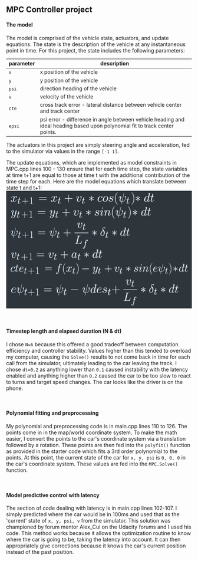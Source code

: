 ## MPC Controller project


#### The model
The model is comprised of the vehicle state, actuators, and update equations. The state is the description of the vehicle at any instantaneous point in time. For this project, the state includes the following parameters: 

| parameter | description  |
|---|---|
| `x`  | x position of the vehicle |
| `y`  | y position of the vehicle |
| `psi`| direction heading of the vehicle  |
| `v`  | velocity of the vehicle |
| `cte` | cross track error - lateral distance between vehicle center and track center |
| `epsi` | psi error - difference in angle between vehicle heading and ideal heading based upon polynomial fit to track center points. |


The actuators in this project are simply steering angle and acceleration, fed to the simulator via values in the range `[-1 1]`. 

The update equations, which are implemented as model constraints in MPC.cpp lines 100 - 130 ensure that for each time step, the state variables at time t+1 are equal to those at time t with the additional contribution of the time step for each. Here are the model equations which translate between state t and t+1:
![](./images/model-equations.jpeg)

<br>

#### Timestep length and elapsed duration (N & dt)
I chose `N=6` because this offered a good tradeoff between computation efficiency and controller stability. Values higher than this tended to overload my computer, causing the `Solve()` results to not come back in time for each call from the simulator, ultimately leading to the car leaving the track.
I chose `dt=0.2` as anything lower than `0.1` caused instability with the latency enabled and anything higher than `0.2` caused the car to be too slow to react to turns and target speed changes. The car looks like the driver is on the phone.

<br>

#### Polynomial fitting and preprocessing
My polynomial and preprocessing code is in main.cpp lines 110 to 126. The points come in in the map/world coordinate system. To make the math easier, I convert the points to the car's coordinate system via a translation followed by a rotation.
These points are then fed into the `polyfit()` function as provided in the starter code which fits a 3rd order polynomial to the points.
At this point, the current state of the car for `x, y, psi` is `0, 0, 0` in the car's coordinate system. These values are fed into the `MPC.Solve()` function.

<br>

#### Model predictive control with latency
The section of code dealing with latency is in main.cpp lines 102-107. I simply predicted where the car would be in 100ms and used that as the 'current' state of `x, y, psi, v` from the simulator. This solution was championed by forum mentor Alex_Cui on the Udacity forums and I used his code.
This method works because it allows the optimization routine to know where the car is going to be, taking the latency into account. It can then appropriately give corrections because it knows the car's current position instead of the past position. 